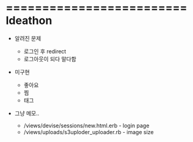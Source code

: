 =========================
Ideathon
=========================

- 알려진 문제
    - 로그인 후 redirect
    - 로그아웃이 되다 말다함
    
- 미구현
    - 좋아요
    - 찜
    - 태그




- 그냥 메모..
    - /views/devise/sessions/new.html.erb - login page 
    - /views/uploads/s3uploder_uploader.rb - image size

